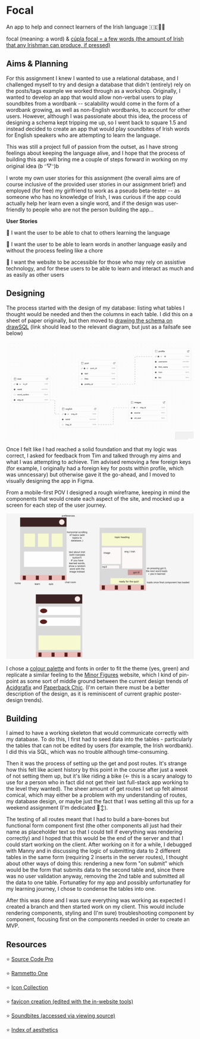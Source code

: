 # Focal

An app to help and connect learners of the Irish language 🇮🇪🧑‍🏫

focal (meaning: a word) &
<a href="https://www3.smo.uhi.ac.uk/gaeilge/donncha/focal/focal044.html">cúpla focal = a few words (the amount of Irish that any Irishman can produce, if pressed)</a>

## Aims & Planning

For this assignment I knew I wanted to use a relational database, and I challenged myself to try and design a database that didn't (entirely) rely on the posts/tags example we worked through as a workshop. Originally, I wanted to develop an app that would allow non-verbal users to play soundbites from a wordbank -- scalability would come in the form of a wordbank growing, as well as non-English wordbanks, to account for other users. However, although I was passionate about this idea, the process of designing a schema kept tripping me up, so I went back to square 1.5 and instead decided to create an app that would play soundbites of Irish words for English speakers who are attempting to learn the language.

This was still a project full of passion from the outset, as I have strong feelings about keeping the language alive, and I hope that the process of building this app will bring me a couple of steps forward in working on my original idea (b ᵔ▽ᵔ)b

I wrote my own user stories for this assignment (the overall aims are of course inclusive of the provided user stories in our assignment brief) and employed (for free) my girlfriend to work as a pseudo beta-tester -- as someone who has no knowledge of Irish, I was curious if the app could actually help her learn even a single word, and if the design was user-friendly to people who are not the person building the app...

**User Stories**

📗 I want the user to be able to chat to others learning the language

📗 I want the user to be able to learn words in another language easily and without the process feeling like a chore

📗 I want the website to be accessible for those who may rely on assistive technology, and for these users to be able to learn and interact as much and as easily as other users

## Designing

The process started with the design of my database: listing what tables I thought would be needed and then the columns in each table. I did this on a sheet of paper originally, but then moved to <a href="https://drawsql.app/teams/professional-fun-haver/diagrams/language-app/embed">drawing the schema on drawSQL</a> (link should lead to the relevant diagram, but just as a failsafe see below)

![database schema showing 5 tables](client/public/schema.png)

Once I felt like I had reached a solid foundation and that my logic was correct, I asked for feedback from Tim and talked through my aims and what I was attempting to achieve. Tim advised removing a few foreign keys (for example, I originally had a foreign key for posts within profile, which was unncessary) but otherwise gave it the go-ahead, and I moved to visually designing the app in Figma.

From a mobile-first POV I designed a rough wireframe, keeping in mind the components that would create each aspect of the site, and mocked up a screen for each step of the user journey.

![language-learning app wireframe showing 3 screen layouts](client/public/wireframe.png)

I chose a <a href="https://coolors.co/palette/3c1642-086375-1dd3b0-affc41-b2ff9e">colour palette</a> and fonts in order to fit the theme (yes, green) and replicate a similar feeling to the <a href="https://minorfigures.com">Minor Figures</a> website, which I kind of pin-point as some sort of middle ground between the current design trends of <a href="https://cari.institute/aesthetics/acidgrafix">Acidgrafix</a> and <a href="https://cari.institute/aesthetics/paperback-chic">Paperback Chic</a>. (I'm certain there must be a better description of the design, as it is reminiscent of current graphic poster-design trends).

## Building

I aimed to have a working skeleton that would communicate correctly with my database. To do this, I first had to seed data into the tables - particularly the tables that can not be edited by users (for example, the Irish wordbank). I did this via SQL, which was no trouble although time-consuming.

Then it was the process of setting up the get and post routes. It's strange how this felt like acient history by this point in the course after just a week of not setting them up, but it's like riding a bike (<- this is a scary analogy to use for a person who in fact did not get their last full-stack app working to the level they wanted). The sheer amount of get routes I set up felt almost comical, which may either be a problem with my understanding of routes, my database design, or maybe just the fact that I was setting all this up for a weekend assignment (I'm dedicated 🙂‍↕️).

The testing of all routes meant that I had to build a bare-bones but functional form component first (the other components all just had their name as placeholder text so that I could tell if everything was rendering correctly) and I hoped that this would be the end of the server and that I could start working on the client. After working on it for a while, I debugged with Manny and in discussing the logic of submitting data to 2 different tables in the same form (requiring 2 inserts in the server routes), I thought about other ways of doing this: rendering a new form "on submit" which would be the form that submits data to the second table and, since there was no user validation anyway, removing the 2nd table and submitted all the data to one table. Fortunatley for my app and possibly unfortunatley for my learning journey, I chose to condense the tables into one.

After this was done and I was sure everything was working as expected I created a branch and then started work on my client. This would include rendering components, styling and (I'm sure) troubleshooting component by component, focusing first on the components needed in order to create an MVP.

## Resources

⭐️ <a href="https://fonts.google.com/share?selection.family=Source+Code+Pro:ital,wght@0,200..900;1,200..900">Source Code Pro</a>

⭐️ <a href="https://fonts.google.com/share?selection.family=Rammetto+One">Rammetto One</a>

⭐️ <a href="https://www.svgrepo.com/collection/animal-outlined-sepia-icons/">Icon Collection</a>

⭐️ <a href="https://www.svgrepo.com/svg/503994/chat-communication-conversation">favicon creation (edited with the in-website tools)</a>

⭐️ <a href="https://www.learn-irish.net/irishvocabulary?topic=pets&level=secondary">Soundbites (accessed via viewing source)</a>

⭐️ <a href="https://cari.institute/aesthetics?asc=true&sort=name">Index of aesthetics</a>
